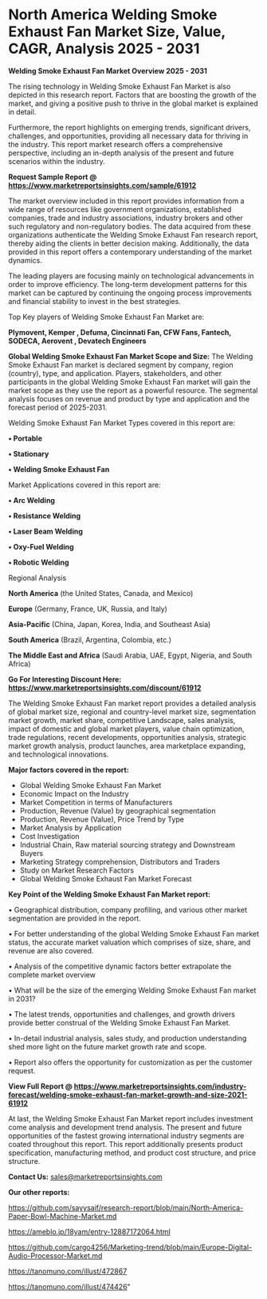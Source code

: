 # North America Welding Smoke Exhaust Fan Market Size, Value, CAGR, Analysis 2025 - 2031

<Strong> Welding Smoke Exhaust Fan Market Overview 2025 - 2031</strong>

The rising technology in Welding Smoke Exhaust Fan Market is also depicted in this research report. Factors that are boosting the growth of the market, and giving a positive push to thrive in the global market is explained in detail.

Furthermore, the report highlights on emerging trends, significant drivers, challenges, and opportunities, providing all necessary data for thriving in the industry. This report market research offers a comprehensive perspective, including an in-depth analysis of the present and future scenarios within the industry.

<strong>Request Sample Report @ <a href=https://www.marketreportsinsights.com/sample/61912>https://www.marketreportsinsights.com/sample/61912</a></strong>

The market overview included in this report provides information from a wide range of resources like government organizations, established companies, trade and industry associations, industry brokers and other such regulatory and non-regulatory bodies. The data acquired from these organizations authenticate the Welding Smoke Exhaust Fan research report, thereby aiding the clients in better decision making. Additionally, the data provided in this report offers a contemporary understanding of the market dynamics.

The leading players are focusing mainly on technological advancements in order to improve efficiency. The long-term development patterns for this market can be captured by continuing the ongoing process improvements and financial stability to invest in the best strategies.

Top Key players of Welding Smoke Exhaust Fan Market are:

<strong>Plymovent, Kemper , Defuma, Cincinnati Fan, CFW Fans, Fantech, SODECA, Aerovent , Devatech Engineers</strong>

<strong><b>Global Welding Smoke Exhaust Fan Market Scope and Size:</b></strong>
The Welding Smoke Exhaust Fan market is declared segment by company, region (country), type, and application. Players, stakeholders, and other participants in the global Welding Smoke Exhaust Fan market will gain the market scope as they use the report as a powerful resource. The segmental analysis focuses on revenue and product by type and application and the forecast period of 2025-2031.

Welding Smoke Exhaust Fan Market Types covered in this report are:

<strong>• Portable

• Stationary

• Welding Smoke Exhaust Fan</strong>

Market Applications covered in this report are:

<strong>• Arc Welding

• Resistance Welding

• Laser Beam Welding

• Oxy-Fuel Welding

• Robotic Welding</strong> 

Regional Analysis

<strong>North America</strong> (the United States, Canada, and Mexico)

<strong>Europe</strong> (Germany, France, UK, Russia, and Italy)

<strong>Asia-Pacific</strong> (China, Japan, Korea, India, and Southeast Asia)

<strong>South America</strong> (Brazil, Argentina, Colombia, etc.)

<strong>The Middle East and Africa</strong> (Saudi Arabia, UAE, Egypt, Nigeria, and South Africa)

<strong>Go For Interesting Discount Here: <a href=https://www.marketreportsinsights.com/discount/61912>https://www.marketreportsinsights.com/discount/61912</a></strong>

The Welding Smoke Exhaust Fan market report provides a detailed analysis of global market size, regional and country-level market size, segmentation market growth, market share, competitive Landscape, sales analysis, impact of domestic and global market players, value chain optimization, trade regulations, recent developments, opportunities analysis, strategic market growth analysis, product launches, area marketplace expanding, and technological innovations.

<strong><b>Major factors covered in the report:</b></strong>
<ul>
  <li>Global Welding Smoke Exhaust Fan Market </li>
  <li>Economic Impact on the Industry</li>
  <li>Market Competition in terms of Manufacturers</li>
  <li>Production, Revenue (Value) by geographical segmentation</li>
  <li>Production, Revenue (Value), Price Trend by Type</li>
  <li>Market Analysis by Application</li>
  <li>Cost Investigation</li>
  <li>Industrial Chain, Raw material sourcing strategy and Downstream Buyers</li>
  <li>Marketing Strategy comprehension, Distributors and Traders</li>
  <li>Study on Market Research Factors</li>
  <li>Global Welding Smoke Exhaust Fan Market Forecast</li>
</ul>

<strong><b>Key Point of the Welding Smoke Exhaust Fan Market report:</b></strong>

• Geographical distribution, company profiling, and various other market segmentation are provided in the report.

• For better understanding of the global Welding Smoke Exhaust Fan market status, the accurate market valuation which comprises of size, share, and revenue are also covered.

• Analysis of the competitive dynamic factors better extrapolate the complete market overview

• What will be the size of the emerging Welding Smoke Exhaust Fan market in 2031?

• The latest trends, opportunities and challenges, and growth drivers provide better construal of the Welding Smoke Exhaust Fan Market.

• In-detail industrial analysis, sales study, and production understanding shed more light on the future market growth rate and scope.

• Report also offers the opportunity for customization as per the customer request.

<strong><b>View Full Report @ <a href=https://www.marketreportsinsights.com/industry-forecast/welding-smoke-exhaust-fan-market-growth-and-size-2021-61912>https://www.marketreportsinsights.com/industry-forecast/welding-smoke-exhaust-fan-market-growth-and-size-2021-61912</a></b></strong>


At last, the Welding Smoke Exhaust Fan Market report includes investment come analysis and development trend analysis. The present and future opportunities of the fastest growing international industry segments are coated throughout this report. This report additionally presents product specification, manufacturing method, and product cost structure, and price structure.

<strong>Contact Us:</strong>
sales@marketreportsinsights.com

<strong>Our other reports:</strong>

<a href=https://github.com/sayysaif/research-report/blob/main/North-America-Paper-Bowl-Machine-Market.md>https://github.com/sayysaif/research-report/blob/main/North-America-Paper-Bowl-Machine-Market.md</a>

<a href=https://ameblo.jp/18yam/entry-12887172064.html>https://ameblo.jp/18yam/entry-12887172064.html</a>

<a href=https://github.com/cargo4256/Marketing-trend/blob/main/Europe-Digital-Audio-Processor-Market.md>https://github.com/cargo4256/Marketing-trend/blob/main/Europe-Digital-Audio-Processor-Market.md</a>

<a href=https://tanomuno.com/illust/472867>https://tanomuno.com/illust/472867</a>

<a href=https://tanomuno.com/illust/474426>https://tanomuno.com/illust/474426</a>"
